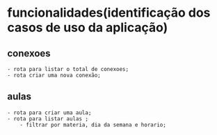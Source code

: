 # funcionalidades(identificação dos casos de uso da aplicação)

## conexoes

    - rota para listar o total de conexoes;
    - rota criar uma nova conexão;

## aulas

    - rota para criar uma aula;
    - rota para listar aulas ;
        - filtrar por materia, dia da semana e horario;

